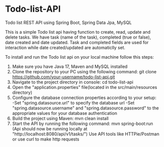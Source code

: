 # Todo-list-API
Todo list REST API using Spring Boot, Spring Data Jpa, MySQL

This is a simple Todo list api having function to create, read, update and delete tasks.
We have task (name of the task), completed (true or false), date created and date updated.
Task and completed fields are used for interaction while date created/updated are automaticlly set.



To install and run the Todo list api on your local machine follow this steps:
1) Make sure you have Java 17, Maven and MySQL installed 
2) Clone the repository to your PC using the following command: 
git clone https://github.com/your-username/todo-list-api.git
3) Navigate to the project directory in console: cd todo-list-api
4) Open the "application.properties" file(located in the src/main/resources directory)
5) Configure the database connection properties according to your setup:
-Set "spring.datasource.url" to specify the database url
-Set "spring.datasource.username" and "spring.datasource.password" to the appropriate
values for your database authentication
6) Build the project using Maven: mvn clean install
7) Start the API by running the following command: mvn spring-boot:run
(Api should now be running locally at "http://localhost:8080/api/v1/tasks/")
Use API tools like HTTPie/Postman or use curl to make http requests 


